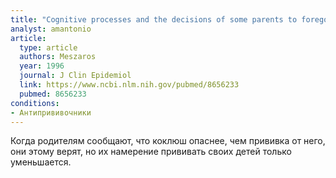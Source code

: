 ```yaml
---
title: "Cognitive processes and the decisions of some parents to forego pertussis vaccination for their children"
analyst: amantonio
article:
  type: article
  authors: Meszaros
  year: 1996
  journal: J Clin Epidemiol
  link: https://www.ncbi.nlm.nih.gov/pubmed/8656233
  pubmed: 8656233
conditions:
- Антипрививочники
---
```


Когда родителям сообщают, что коклюш опаснее, чем прививка от него, они этому верят, но их намерение прививать своих детей только уменьшается.
